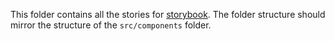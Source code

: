 This folder contains all the stories for [storybook](https://storybook.js.org/).
The folder structure should mirror the structure of the `src/components` folder.
